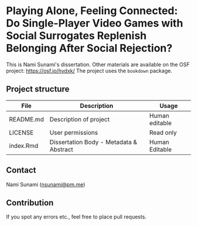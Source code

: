 # Playing Alone, Feeling Connected: Do Single-Player Video Games with Social Surrogates Replenish Belonging After Social Rejection?

<!-- Please add a brief introduction to explain what the project is about    -->

This is Nami Sunami's dissertation. Other materials are available on the OSF project: https://osf.io/hydxk/
The project uses the `bookdown` package.

## Project structure

<!--  You can add rows to this table, using "|" to separate columns.         -->
File                      | Description                      | Usage         
------------------------- | -------------------------------- | --------------
README.md                 | Description of project           | Human editable
LICENSE                   | User permissions                 | Read only     
index.Rmd                 | Dissertation Body - Metadata & Abstract | Human Editable 


## Contact
Nami Sunami (nsunami@pm.me)

<!--  You can consider adding the following to this file:                    -->
<!--  * A citation reference for your project                                -->
<!--  * Contact information for questions/comments                           -->
<!--  * How people can offer to contribute to the project                    -->
<!--  * A contributor code of conduct, https://www.contributor-covenant.org/ -->

## Contribution
If you spot any errors etc., feel free to place pull requests.
